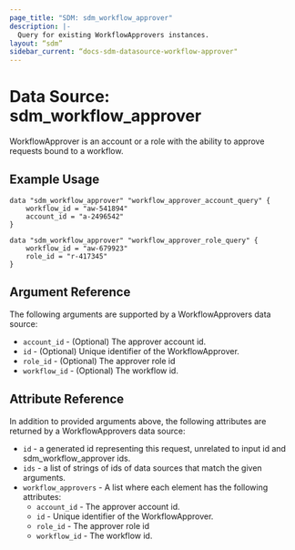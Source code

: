 ```yaml
---
page_title: "SDM: sdm_workflow_approver"
description: |-
  Query for existing WorkflowApprovers instances.
layout: “sdm”
sidebar_current: “docs-sdm-datasource-workflow-approver"
---
```

# Data Source: sdm_workflow_approver

WorkflowApprover is an account or a role with the ability to approve requests bound to a workflow.
## Example Usage

```hcl
data "sdm_workflow_approver" "workflow_approver_account_query" {
    workflow_id = "aw-541894"
    account_id = "a-2496542"
}

data "sdm_workflow_approver" "workflow_approver_role_query" {
    workflow_id = "aw-679923"
    role_id = "r-417345"
}
```
## Argument Reference
The following arguments are supported by a WorkflowApprovers data source:
* `account_id` - (Optional) The approver account id.
* `id` - (Optional) Unique identifier of the WorkflowApprover.
* `role_id` - (Optional) The approver role id
* `workflow_id` - (Optional) The workflow id.
## Attribute Reference
In addition to provided arguments above, the following attributes are returned by a WorkflowApprovers data source:
* `id` - a generated id representing this request, unrelated to input id and sdm_workflow_approver ids.
* `ids` - a list of strings of ids of data sources that match the given arguments.
* `workflow_approvers` - A list where each element has the following attributes:
	* `account_id` - The approver account id.
	* `id` - Unique identifier of the WorkflowApprover.
	* `role_id` - The approver role id
	* `workflow_id` - The workflow id.
